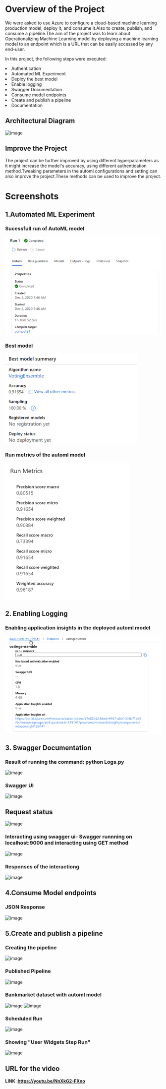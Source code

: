 
# Overview of the Project
We were asked to use Azure to configure a cloud-based machine learning production model, deploy it, and consume it.Also to create, publish, and consume a pipeline.The aim of the project was to learn about Operationalizing Machine Learning model by deploying a machine learning model to an endpoint which is a URL that can be easily accessed by any end-user.

<p>In this project, the following steps were executed:
  <li>Authentication</li>
<li>Automated ML Experiment</li>
<li>Deploy the best model</li>
<li>Enable logging</li>
<li>Swagger Documentation</li>
<li>Consume model endpoints</li>
<li>Create and publish a pipeline</li>
<li>Documentation</li></p>

## Architectural Diagram

![image](https://user-images.githubusercontent.com/53776611/102314164-ffd9af80-3f97-11eb-83f6-b01844316471.png)


## Improve the Project
The project can be further improved by using different hyperparameters as it might increase the model's accuracy, using different authentication method.Tweaking parameters in the automl configurations and setting can also improve the project.These methods can be used
to improve the project.
# Screenshots

## 1.Automated ML Experiment

### Sucessfull run of AutoML model



![](https://github.com/Nupurgopali/nd00333_AZMLND_C2/blob/master/screenshot/completed.PNG?raw=true)


### Best model 

![](https://raw.githubusercontent.com/Nupurgopali/nd00333_AZMLND_C2/master/screenshot/bestmodel.PNG)

### Run metrics of the automl model


![](https://raw.githubusercontent.com/Nupurgopali/nd00333_AZMLND_C2/master/screenshot/bestmetric2.PNG)

## 2. Enabling Logging 

### Enabling application insights in the deployed automl model


![](https://raw.githubusercontent.com/Nupurgopali/nd00333_AZMLND_C2/master/screenshot/enable_application_insights.PNG)

## 3. Swagger Documentation
### Result of running the command: python Logs.py

![image](https://user-images.githubusercontent.com/53776611/102201688-74571480-3eec-11eb-98a8-f1cd5ed76a66.png)

### Swagger UI

![image](https://user-images.githubusercontent.com/53776611/102200443-dca4f680-3eea-11eb-8b08-2d75bb3ae8a8.png)

## Request status

![image](https://user-images.githubusercontent.com/53776611/102200977-86848300-3eeb-11eb-88e7-f89eda6e2474.png)

### Interacting using swagger ui- Swagger runnning on localhost:9000 and interacting using GET method

![image](https://user-images.githubusercontent.com/53776611/102199483-b03caa80-3ee9-11eb-9837-651bdac04dbd.png)

### Responses of the interactiong

![image](https://user-images.githubusercontent.com/53776611/102200259-a0719600-3eea-11eb-95a8-3ffa4051b6d0.png)

## 4.Consume Model endpoints

### JSON Response
![image](https://user-images.githubusercontent.com/53776611/102201385-06aae880-3eec-11eb-8381-4ff7d2e0d337.png)

## 5.Create and publish a pipeline

### Creating the pipeline

![image](https://user-images.githubusercontent.com/53776611/102201871-a9fbfd80-3eec-11eb-8320-86e4222b8145.png)

### Published Pipeline

![image](https://user-images.githubusercontent.com/53776611/102201954-c6983580-3eec-11eb-9b68-a84358455c17.png)

### Bankmarket dataset with automl model

![image](https://user-images.githubusercontent.com/53776611/102202395-432b1400-3eed-11eb-9c8e-76b332c87773.png)
![image](https://user-images.githubusercontent.com/53776611/102202457-550cb700-3eed-11eb-8a3a-e8b67032c3b2.png)

### Scheduled Run

![image](https://user-images.githubusercontent.com/53776611/102202568-7ff70b00-3eed-11eb-9a5b-2c4d01c6785f.png)

### Showing "User Widgets Step Run"

![image](https://user-images.githubusercontent.com/53776611/102202652-9d2bd980-3eed-11eb-9123-0d9653d63719.png)

## URL for the video
#### LINK :https://youtu.be/NnXkG2-FXno
